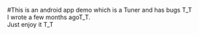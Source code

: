 #This is an android app demo which is a Tuner and has bugs T_T  
I wrote a few months agoT_T.  
Just enjoy it T_T  